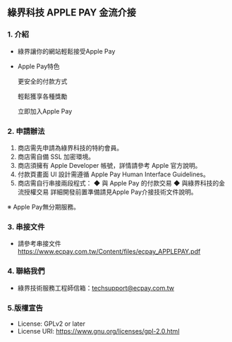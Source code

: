 ## 綠界科技 APPLE PAY 金流介接 

### 1. 介紹

* 綠界讓你的網站輕鬆接受Apple Pay

* Apple Pay特色
  
  更安全的付款方式
  
  輕鬆獲享各種獎勵
                        
  立即加入Apple Pay


### 2. 申請辦法

1. 商店需先申請為綠界科技的特約會員。
2. 商店需自備 SSL 加密環境。
3. 商店須擁有 Apple Developer 帳號，詳情請參考 Apple 官方說明。
4. 付款頁畫面 UI 設計需遵循 Apple Pay Human Interface Guidelines。
5. 商店需自行串接兩段程式：
    ◆ 與 Apple Pay 的付款交易
    ◆ 與綠界科技的金流授權交易
    詳細開發前置準備請見Apple Pay介接技術文件說明。

※ Apple Pay無分期服務。

### 3. 串接文件

* 請參考串接文件 https://www.ecpay.com.tw/Content/files/ecpay_APPLEPAY.pdf

### 4. 聯絡我們

* 綠界技術服務工程師信箱：techsupport@ecpay.com.tw

### 5.版權宣告

* License: GPLv2 or later
* License URI: https://www.gnu.org/licenses/gpl-2.0.html


